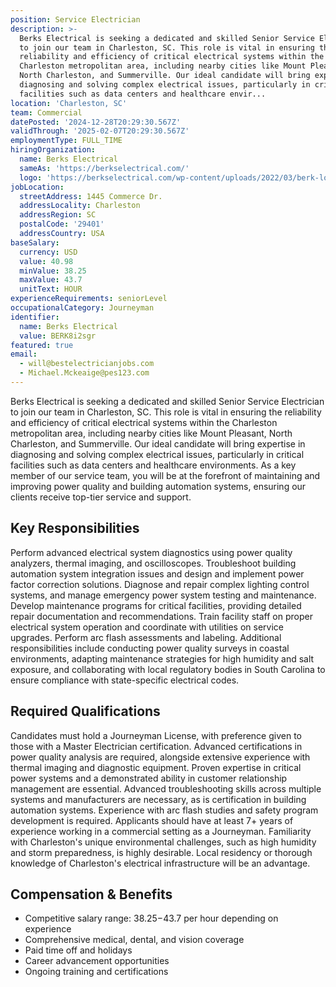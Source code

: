 ```yaml
---
position: Service Electrician
description: >-
  Berks Electrical is seeking a dedicated and skilled Senior Service Electrician
  to join our team in Charleston, SC. This role is vital in ensuring the
  reliability and efficiency of critical electrical systems within the
  Charleston metropolitan area, including nearby cities like Mount Pleasant,
  North Charleston, and Summerville. Our ideal candidate will bring expertise in
  diagnosing and solving complex electrical issues, particularly in critical
  facilities such as data centers and healthcare envir...
location: 'Charleston, SC'
team: Commercial
datePosted: '2024-12-28T20:29:30.567Z'
validThrough: '2025-02-07T20:29:30.567Z'
employmentType: FULL_TIME
hiringOrganization:
  name: Berks Electrical
  sameAs: 'https://berkselectrical.com/'
  logo: 'https://berkselectrical.com/wp-content/uploads/2022/03/berk-logo.jpg'
jobLocation:
  streetAddress: 1445 Commerce Dr.
  addressLocality: Charleston
  addressRegion: SC
  postalCode: '29401'
  addressCountry: USA
baseSalary:
  currency: USD
  value: 40.98
  minValue: 38.25
  maxValue: 43.7
  unitText: HOUR
experienceRequirements: seniorLevel
occupationalCategory: Journeyman
identifier:
  name: Berks Electrical
  value: BERK8i2sgr
featured: true
email:
  - will@bestelectricianjobs.com
  - Michael.Mckeaige@pes123.com
---
```




Berks Electrical is seeking a dedicated and skilled Senior Service Electrician to join our team in Charleston, SC. This role is vital in ensuring the reliability and efficiency of critical electrical systems within the Charleston metropolitan area, including nearby cities like Mount Pleasant, North Charleston, and Summerville. Our ideal candidate will bring expertise in diagnosing and solving complex electrical issues, particularly in critical facilities such as data centers and healthcare environments. As a key member of our service team, you will be at the forefront of maintaining and improving power quality and building automation systems, ensuring our clients receive top-tier service and support.

## Key Responsibilities

Perform advanced electrical system diagnostics using power quality analyzers, thermal imaging, and oscilloscopes. Troubleshoot building automation system integration issues and design and implement power factor correction solutions. Diagnose and repair complex lighting control systems, and manage emergency power system testing and maintenance. Develop maintenance programs for critical facilities, providing detailed repair documentation and recommendations. Train facility staff on proper electrical system operation and coordinate with utilities on service upgrades. Perform arc flash assessments and labeling. Additional responsibilities include conducting power quality surveys in coastal environments, adapting maintenance strategies for high humidity and salt exposure, and collaborating with local regulatory bodies in South Carolina to ensure compliance with state-specific electrical codes.

## Required Qualifications

Candidates must hold a Journeyman License, with preference given to those with a Master Electrician certification. Advanced certifications in power quality analysis are required, alongside extensive experience with thermal imaging and diagnostic equipment. Proven expertise in critical power systems and a demonstrated ability in customer relationship management are essential. Advanced troubleshooting skills across multiple systems and manufacturers are necessary, as is certification in building automation systems. Experience with arc flash studies and safety program development is required. Applicants should have at least 7+ years of experience working in a commercial setting as a Journeyman. Familiarity with Charleston's unique environmental challenges, such as high humidity and storm preparedness, is highly desirable. Local residency or thorough knowledge of Charleston's electrical infrastructure will be an advantage.

## Compensation & Benefits

- Competitive salary range: $38.25-$43.7 per hour depending on experience
- Comprehensive medical, dental, and vision coverage
- Paid time off and holidays
- Career advancement opportunities
- Ongoing training and certifications